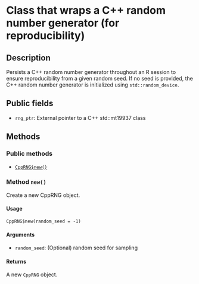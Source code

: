 # Class that wraps a C++ random number generator (for reproducibility)

## Description

Persists a C++ random number generator throughout an R session to
ensure reproducibility from a given random seed. If no seed is provided,
the C++ random number generator is initialized using `std::random_device`.

## Public fields

* `rng_ptr`: External pointer to a C++ std::mt19937 class

## Methods

### Public methods

* [`CppRNG$new()`](#method-CppRNG-new)

### Method `new()`

Create a new CppRNG object.

#### Usage

```
CppRNG$new(random_seed = -1)
```

#### Arguments

* `random_seed`: (Optional) random seed for sampling

#### Returns

A new `CppRNG` object.

